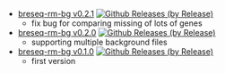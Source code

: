 - [breseq-rm-bg v0.2.1](https://github.com/shenwei356/breseq-rm-bg/releases/tag/v0.2.1) [![Github Releases (by Release)](https://img.shields.io/github/downloads/shenwei356/breseq-rm-bg/v0.2.1/total.svg)](https://github.com/shenwei356/breseq-rm-bg/releases/tag/v0.2.1)
    - fix bug for comparing missing of lots of genes
- [breseq-rm-bg v0.2.0](https://github.com/shenwei356/breseq-rm-bg/releases/tag/v0.2.0) [![Github Releases (by Release)](https://img.shields.io/github/downloads/shenwei356/breseq-rm-bg/v0.2.0/total.svg)](https://github.com/shenwei356/breseq-rm-bg/releases/tag/v0.2.0)
    - supporting multiple background files
- [breseq-rm-bg v0.1.0](https://github.com/shenwei356/breseq-rm-bg/releases/tag/v0.1.0) [![Github Releases (by Release)](https://img.shields.io/github/downloads/shenwei356/breseq-rm-bg/v0.1.0/total.svg)](https://github.com/shenwei356/breseq-rm-bg/releases/tag/v0.1.0)
    - first version
